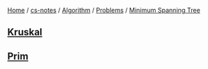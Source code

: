 [Home](https://mengxianbin.github.io) /
[cs-notes](https://mengxianbin.github.io/cs-notes/site) /
[Algorithm](https://mengxianbin.github.io/cs-notes/site/Algorithm) /
[Problems](https://mengxianbin.github.io/cs-notes/site/Algorithm/Problems) /
[Minimum Spanning Tree](https://mengxianbin.github.io/cs-notes/site/Algorithm/Problems/Minimum%20Spanning%20Tree)

## [Kruskal](https://mengxianbin.github.io/cs-notes/site/Algorithm/Problems/Minimum%20Spanning%20Tree/Kruskal/)

## [Prim](https://mengxianbin.github.io/cs-notes/site/Algorithm/Problems/Minimum%20Spanning%20Tree/Prim/)
